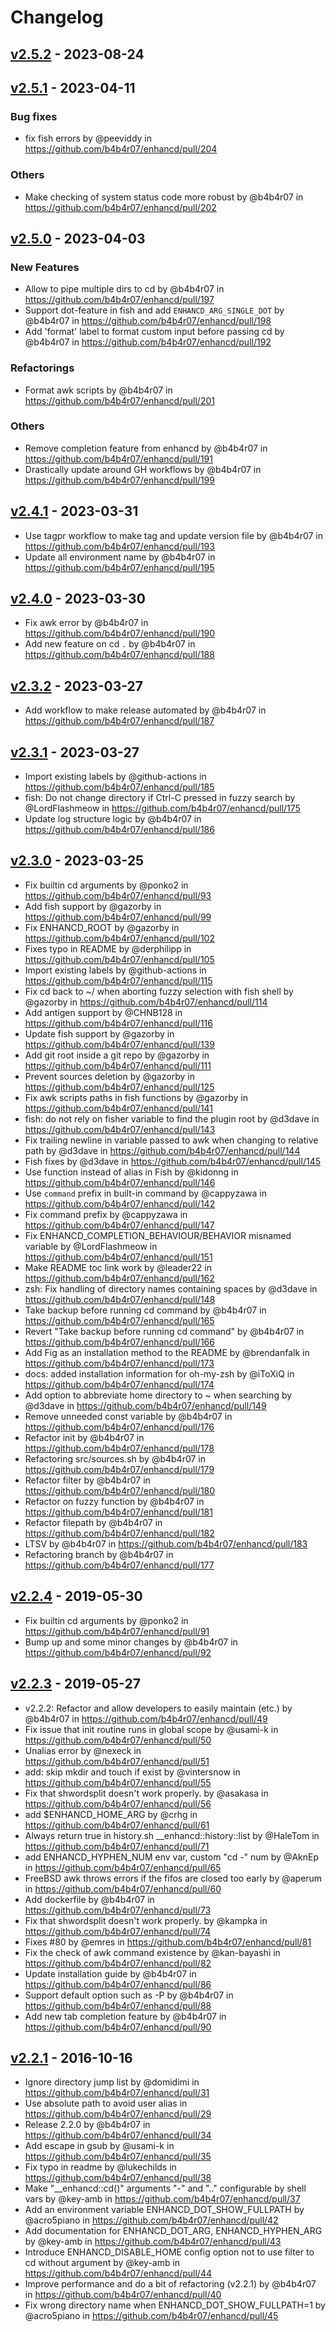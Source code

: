 # Changelog

## [v2.5.2](https://github.com/ThirumalaiK/enhancd/compare/v2.5.1...v2.5.2) - 2023-08-24

## [v2.5.1](https://github.com/b4b4r07/enhancd/compare/v2.5.0...v2.5.1) - 2023-04-11
### Bug fixes
- fix fish errors by @peeviddy in https://github.com/b4b4r07/enhancd/pull/204
### Others
- Make checking of system status code more robust by @b4b4r07 in https://github.com/b4b4r07/enhancd/pull/202

## [v2.5.0](https://github.com/b4b4r07/enhancd/compare/v2.4.1...v2.5.0) - 2023-04-03
### New Features
- Allow to pipe multiple dirs to cd by @b4b4r07 in https://github.com/b4b4r07/enhancd/pull/197
- Support dot-feature in fish and add `ENHANCD_ARG_SINGLE_DOT` by @b4b4r07 in https://github.com/b4b4r07/enhancd/pull/198
- Add 'format' label to format custom input before passing cd by @b4b4r07 in https://github.com/b4b4r07/enhancd/pull/192
### Refactorings
- Format awk scripts by @b4b4r07 in https://github.com/b4b4r07/enhancd/pull/201
### Others
- Remove completion feature from enhancd by @b4b4r07 in https://github.com/b4b4r07/enhancd/pull/191
- Drastically update around GH workflows by @b4b4r07 in https://github.com/b4b4r07/enhancd/pull/199

## [v2.4.1](https://github.com/b4b4r07/enhancd/compare/v2.4.0...v2.4.1) - 2023-03-31
- Use tagpr workflow to make tag and update version file by @b4b4r07 in https://github.com/b4b4r07/enhancd/pull/193
- Update all environment name by @b4b4r07 in https://github.com/b4b4r07/enhancd/pull/195

## [v2.4.0](https://github.com/b4b4r07/enhancd/compare/v2.3.2...v2.4.0) - 2023-03-30
- Fix awk error by @b4b4r07 in https://github.com/b4b4r07/enhancd/pull/190
- Add new feature on cd `.` by @b4b4r07 in https://github.com/b4b4r07/enhancd/pull/188

## [v2.3.2](https://github.com/b4b4r07/enhancd/compare/v2.3.1...v2.3.2) - 2023-03-27
- Add workflow to make release automated by @b4b4r07 in https://github.com/b4b4r07/enhancd/pull/187

## [v2.3.1](https://github.com/b4b4r07/enhancd/compare/v2.3.0...v2.3.1) - 2023-03-27
- Import existing labels by @github-actions in https://github.com/b4b4r07/enhancd/pull/185
- fish: Do not change directory if Ctrl-C pressed in fuzzy search by @LordFlashmeow in https://github.com/b4b4r07/enhancd/pull/175
- Update log structure logic by @b4b4r07 in https://github.com/b4b4r07/enhancd/pull/186

## [v2.3.0](https://github.com/b4b4r07/enhancd/compare/v2.2.4...v2.3.0) - 2023-03-25
- Fix builtin cd arguments by @ponko2 in https://github.com/b4b4r07/enhancd/pull/93
- Add fish support by @gazorby in https://github.com/b4b4r07/enhancd/pull/99
- Fix ENHANCD_ROOT by @gazorby in https://github.com/b4b4r07/enhancd/pull/102
- Fixes typo in README by @derphilipp in https://github.com/b4b4r07/enhancd/pull/105
- Import existing labels by @github-actions in https://github.com/b4b4r07/enhancd/pull/115
- Fix cd back to ~/ when aborting fuzzy selection with fish shell by @gazorby in https://github.com/b4b4r07/enhancd/pull/114
- Add antigen support  by @CHNB128 in https://github.com/b4b4r07/enhancd/pull/116
- Update fish support by @gazorby in https://github.com/b4b4r07/enhancd/pull/139
- Add git root inside a git repo by @gazorby in https://github.com/b4b4r07/enhancd/pull/111
- Prevent sources deletion by @gazorby in https://github.com/b4b4r07/enhancd/pull/125
- Fix awk scripts paths in fish functions by @gazorby in https://github.com/b4b4r07/enhancd/pull/141
- fish: do not rely on fisher variable to find the plugin root by @d3dave in https://github.com/b4b4r07/enhancd/pull/143
- Fix trailing newline in variable passed to awk when changing to relative path by @d3dave in https://github.com/b4b4r07/enhancd/pull/144
- Fish fixes by @d3dave in https://github.com/b4b4r07/enhancd/pull/145
- Use function instead of alias in Fish by @kidonng in https://github.com/b4b4r07/enhancd/pull/146
- Use `command` prefix in built-in command by @cappyzawa in https://github.com/b4b4r07/enhancd/pull/142
- Fix command prefix by @cappyzawa in https://github.com/b4b4r07/enhancd/pull/147
- Fix ENHANCD_COMPLETION_BEHAVIOUR/BEHAVIOR misnamed variable by @LordFlashmeow in https://github.com/b4b4r07/enhancd/pull/151
- Make README toc link work by @leader22 in https://github.com/b4b4r07/enhancd/pull/162
- zsh: Fix handling of directory names containing spaces by @d3dave in https://github.com/b4b4r07/enhancd/pull/148
- Take backup before running cd command by @b4b4r07 in https://github.com/b4b4r07/enhancd/pull/165
- Revert "Take backup before running cd command" by @b4b4r07 in https://github.com/b4b4r07/enhancd/pull/166
- Add Fig as an installation method to the README by @brendanfalk in https://github.com/b4b4r07/enhancd/pull/173
- docs: added installation information for oh-my-zsh by @iToXiQ in https://github.com/b4b4r07/enhancd/pull/174
- Add option to abbreviate home directory to ~ when searching by @d3dave in https://github.com/b4b4r07/enhancd/pull/149
- Remove unneeded const variable by @b4b4r07 in https://github.com/b4b4r07/enhancd/pull/176
- Refactor init by @b4b4r07 in https://github.com/b4b4r07/enhancd/pull/178
- Refactoring src/sources.sh by @b4b4r07 in https://github.com/b4b4r07/enhancd/pull/179
- Refactor filter  by @b4b4r07 in https://github.com/b4b4r07/enhancd/pull/180
- Refactor on fuzzy function by @b4b4r07 in https://github.com/b4b4r07/enhancd/pull/181
- Refactor filepath by @b4b4r07 in https://github.com/b4b4r07/enhancd/pull/182
- LTSV by @b4b4r07 in https://github.com/b4b4r07/enhancd/pull/183
- Refactoring branch by @b4b4r07 in https://github.com/b4b4r07/enhancd/pull/177

## [v2.2.4](https://github.com/b4b4r07/enhancd/compare/v2.2.3...v2.2.4) - 2019-05-30
- Fix builtin cd arguments by @ponko2 in https://github.com/b4b4r07/enhancd/pull/91
- Bump up and some minor changes by @b4b4r07 in https://github.com/b4b4r07/enhancd/pull/92

## [v2.2.3](https://github.com/b4b4r07/enhancd/compare/v2.2.1...v2.2.3) - 2019-05-27
- v2.2.2: Refactor and allow developers to easily maintain (etc.) by @b4b4r07 in https://github.com/b4b4r07/enhancd/pull/49
- Fix issue that init routine runs in global scope by @usami-k in https://github.com/b4b4r07/enhancd/pull/50
- Unalias error by @nexeck in https://github.com/b4b4r07/enhancd/pull/51
- add: skip mkdir and touch if exist by @vintersnow in https://github.com/b4b4r07/enhancd/pull/55
- Fix that shwordsplit doesn't work properly. by @asakasa in https://github.com/b4b4r07/enhancd/pull/56
- add $ENHANCD_HOME_ARG by @crhg in https://github.com/b4b4r07/enhancd/pull/61
- Always return true in history.sh __enhancd::history::list by @HaleTom in https://github.com/b4b4r07/enhancd/pull/71
- add ENHANCD_HYPHEN_NUM env var, custom "cd -" num by @AknEp in https://github.com/b4b4r07/enhancd/pull/65
- FreeBSD awk throws errors if the fifos are closed too early by @aperum in https://github.com/b4b4r07/enhancd/pull/60
- Add dockerfile by @b4b4r07 in https://github.com/b4b4r07/enhancd/pull/73
- Fix that shwordsplit doesn't work properly. by @kampka in https://github.com/b4b4r07/enhancd/pull/74
- Fixes #80 by @emres in https://github.com/b4b4r07/enhancd/pull/81
- Fix the check of awk command existence by @kan-bayashi in https://github.com/b4b4r07/enhancd/pull/82
- Update installation guide by @b4b4r07 in https://github.com/b4b4r07/enhancd/pull/86
- Support default option such as -P by @b4b4r07 in https://github.com/b4b4r07/enhancd/pull/88
- Add new tab completion feature by @b4b4r07 in https://github.com/b4b4r07/enhancd/pull/90

## [v2.2.1](https://github.com/b4b4r07/enhancd/commits/v2.2.1) - 2016-10-16
- Ignore directory jump list by @domidimi in https://github.com/b4b4r07/enhancd/pull/31
- Use absolute path to avoid user alias in https://github.com/b4b4r07/enhancd/pull/29
- Release 2.2.0 by @b4b4r07 in https://github.com/b4b4r07/enhancd/pull/34
- Add escape in gsub by @usami-k in https://github.com/b4b4r07/enhancd/pull/35
- Fix typo in readme by @lukechilds in https://github.com/b4b4r07/enhancd/pull/38
- Make "__enhancd::cd()" arguments "-" and ".." configurable by shell vars by @key-amb in https://github.com/b4b4r07/enhancd/pull/37
- Add an environment variable ENHANCD_DOT_SHOW_FULLPATH by @acro5piano in https://github.com/b4b4r07/enhancd/pull/42
- Add documentation for ENHANCD_DOT_ARG, ENHANCD_HYPHEN_ARG by @key-amb in https://github.com/b4b4r07/enhancd/pull/43
- Introduce ENHANCD_DISABLE_HOME config option not to use filter to cd without argument by @key-amb in https://github.com/b4b4r07/enhancd/pull/44
- Improve performance and do a bit of refactoring (v2.2.1) by @b4b4r07 in https://github.com/b4b4r07/enhancd/pull/40
- Fix wrong directory name when ENHANCD_DOT_SHOW_FULLPATH=1 by @acro5piano in https://github.com/b4b4r07/enhancd/pull/45
